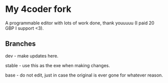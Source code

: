 # My 4coder fork

A programmable editor with lots of work done, thank youuuuu (I paid 20 GBP I support <3).

## Branches

dev - make updates here.

stable - use this as the exe when making changes.

base - do not edit, just in case the original is ever gone for whatever reason.
